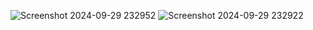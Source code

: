 ![Screenshot 2024-09-29 232952](https://github.com/user-attachments/assets/04b37f6e-0a39-4419-b6e8-22c20e943806)
![Screenshot 2024-09-29 232922](https://github.com/user-attachments/assets/72e5eeab-50d1-473a-b89e-cc4e32351b9c)
